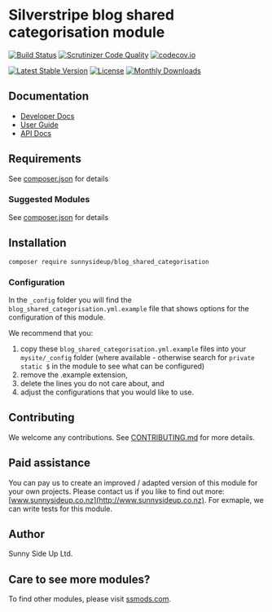 # Silverstripe blog shared categorisation module
[![Build Status](https://travis-ci.org/sunnysideup/silverstripe-blog_shared_categorisation.svg?branch=master)](https://travis-ci.org/sunnysideup/silverstripe-blog_shared_categorisation)
[![Scrutinizer Code Quality](https://scrutinizer-ci.com/g/sunnysideup/silverstripe-blog_shared_categorisation/badges/quality-score.png?b=master)](https://scrutinizer-ci.com/g/sunnysideup/silverstripe-blog_shared_categorisation/?branch=master)
[![codecov.io](https://codecov.io/github/sunnysideup/silverstripe-blog_shared_categorisation/coverage.svg?branch=master)](https://codecov.io/github/sunnysideup/silverstripe-blog_shared_categorisation?branch=master)

[![Latest Stable Version](https://poser.pugx.org/sunnysideup/blog_shared_categorisation/version)](https://packagist.org/packages/sunnysideup/blog_shared_categorisation)
[![License](https://poser.pugx.org/sunnysideup/blog_shared_categorisation/license)](https://packagist.org/packages/sunnysideup/blog_shared_categorisation)
[![Monthly Downloads](https://poser.pugx.org/sunnysideup/blog_shared_categorisation/d/monthly)](https://packagist.org/packages/sunnysideup/blog_shared_categorisation)


## Documentation



 * [Developer Docs](docs/en/INDEX.md)
 * [User Guide](docs/en/userguide.md)
 * [API Docs](http://docs.ssmods.com/sunnysideup/blog_shared_categorisation/classes.xhtml)


## Requirements



See [composer.json](composer.json) for details


### Suggested Modules



See [composer.json](composer.json) for details


## Installation


```
composer require sunnysideup/blog_shared_categorisation
```

### Configuration



In the `_config` folder you will find the `blog_shared_categorisation.yml.example`
file that shows options for the configuration of this module.

We recommend that you:

  1. copy these `blog_shared_categorisation.yml.example` files into your
`mysite/_config` folder (where available - otherwise search for `private static $` in the module to see what can be configured)
  2. remove the .example extension,
  3. delete the lines you do not care about, and
  4. adjust the configurations that you would like to use.


## Contributing



We welcome any contributions. See [CONTRIBUTING.md](CONTRIBUTING.md) for more details.

## Paid assistance



You can pay us to create an improved / adapted version of this module for your own projects.  Please contact us if you like to find out more: [www.sunnysideup.co.nz](http://www.sunnysideup.co.nz).  For exmaple, we can write tests for this module.  

## Author



Sunny Side Up Ltd.


## Care to see more modules?

To find other modules, please visit [ssmods.com](http://ssmods.com/).
